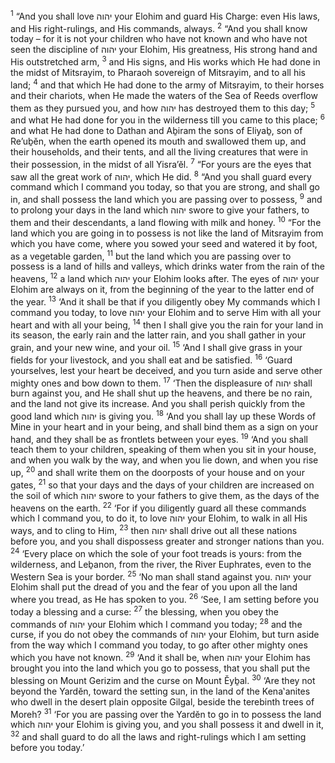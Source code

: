 <sup>1</sup> “And you shall love יהוה your Elohim and guard His Charge: even His laws, and His right-rulings, and His commands, always.
<sup>2</sup> “And you shall know today – for it is not your children who have not known and who have not seen the discipline of יהוה your Elohim, His greatness, His strong hand and His outstretched arm,
<sup>3</sup> and His signs, and His works which He had done in the midst of Mitsrayim, to Pharaoh sovereign of Mitsrayim, and to all his land;
<sup>4</sup> and that which He had done to the army of Mitsrayim, to their horses and their chariots, when He made the waters of the Sea of Reeds overflow them as they pursued you, and how יהוה has destroyed them to this day;
<sup>5</sup> and what He had done for you in the wilderness till you came to this place;
<sup>6</sup> and what He had done to Dathan and Aḇiram the sons of Eliyaḇ, son of Re’uḇĕn, when the earth opened its mouth and swallowed them up, and their households, and their tents, and all the living creatures that were in their possession, in the midst of all Yisra’ĕl.
<sup>7</sup> “For yours are the eyes that saw all the great work of יהוה, which He did.
<sup>8</sup> “And you shall guard every command which I command you today, so that you are strong, and shall go in, and shall possess the land which you are passing over to possess,
<sup>9</sup> and to prolong your days in the land which יהוה swore to give your fathers, to them and their descendants, a land flowing with milk and honey.
<sup>10</sup> “For the land which you are going in to possess is not like the land of Mitsrayim from which you have come, where you sowed your seed and watered it by foot, as a vegetable garden,
<sup>11</sup> but the land which you are passing over to possess is a land of hills and valleys, which drinks water from the rain of the heavens,
<sup>12</sup> a land which יהוה your Elohim looks after. The eyes of יהוה your Elohim are always on it, from the beginning of the year to the latter end of the year.
<sup>13</sup> ‘And it shall be that if you diligently obey My commands which I command you today, to love יהוה your Elohim and to serve Him with all your heart and with all your being,
<sup>14</sup> then I shall give you the rain for your land in its season, the early rain and the latter rain, and you shall gather in your grain, and your new wine, and your oil.
<sup>15</sup> ‘And I shall give grass in your fields for your livestock, and you shall eat and be satisfied.
<sup>16</sup> ‘Guard yourselves, lest your heart be deceived, and you turn aside and serve other mighty ones and bow down to them.
<sup>17</sup> ‘Then the displeasure of יהוה shall burn against you, and He shall shut up the heavens, and there be no rain, and the land not give its increase. And you shall perish quickly from the good land which יהוה is giving you.
<sup>18</sup> ‘And you shall lay up these Words of Mine in your heart and in your being, and shall bind them as a sign on your hand, and they shall be as frontlets between your eyes.
<sup>19</sup> ‘And you shall teach them to your children, speaking of them when you sit in your house, and when you walk by the way, and when you lie down, and when you rise up,
<sup>20</sup> and shall write them on the doorposts of your house and on your gates,
<sup>21</sup> so that your days and the days of your children are increased on the soil of which יהוה swore to your fathers to give them, as the days of the heavens on the earth.
<sup>22</sup> ‘For if you diligently guard all these commands which I command you, to do it, to love יהוה your Elohim, to walk in all His ways, and to cling to Him,
<sup>23</sup> then יהוה shall drive out all these nations before you, and you shall dispossess greater and stronger nations than you.
<sup>24</sup> ‘Every place on which the sole of your foot treads is yours: from the wilderness, and Leḇanon, from the river, the River Euphrates, even to the Western Sea is your border.
<sup>25</sup> ‘No man shall stand against you. יהוה your Elohim shall put the dread of you and the fear of you upon all the land where you tread, as He has spoken to you.
<sup>26</sup> ‘See, I am setting before you today a blessing and a curse:
<sup>27</sup> the blessing, when you obey the commands of יהוה your Elohim which I command you today;
<sup>28</sup> and the curse, if you do not obey the commands of יהוה your Elohim, but turn aside from the way which I command you today, to go after other mighty ones which you have not known.
<sup>29</sup> ‘And it shall be, when יהוה your Elohim has brought you into the land which you go to possess, that you shall put the blessing on Mount Gerizim and the curse on Mount Ĕyḇal.
<sup>30</sup> ‘Are they not beyond the Yardĕn, toward the setting sun, in the land of the Kena‛anites who dwell in the desert plain opposite Gilgal, beside the terebinth trees of Moreh?
<sup>31</sup> ‘For you are passing over the Yardĕn to go in to possess the land which יהוה your Elohim is giving you, and you shall possess it and dwell in it,
<sup>32</sup> and shall guard to do all the laws and right-rulings which I am setting before you today.’
